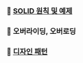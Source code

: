 ### 🔶 [SOLID 원칙 및 예제](https://github.com/conf312/java_coding_Interview_book/tree/master/src/main/java/solid)
### 🔶 오버라이딩, 오버로딩
### 🔶 [디자인 패턴](https://github.com/conf312/java_coding_Interview_book/tree/master/src/main/java/design)